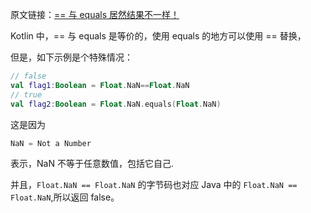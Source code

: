 原文链接：[== 与 equals 居然结果不一样！](https://mp.weixin.qq.com/s/uihp6PVW1cW9nIeQgIKXNg)

Kotlin 中，== 与 equals 是等价的，使用 equals 的地方可以使用 == 替换，

但是，如下示例是个特殊情况：

```kotlin
// false
val flag1:Boolean = Float.NaN==Float.NaN 
// true
val flag2:Boolean = Float.NaN.equals(Float.NaN)
```

这是因为 

```kotlin
NaN = Not a Number 
```

表示，NaN 不等于任意数值，包括它自己.

并且，`Float.NaN == Float.NaN` 的字节码也对应 Java 中的 `Float.NaN == Float.NaN`,所以返回 false。
